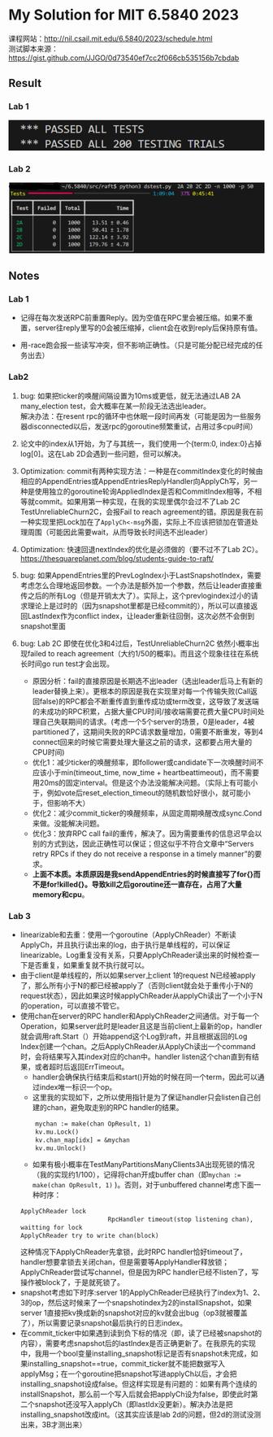 # My Solution for MIT 6.5840 2023
课程网站：http://nil.csail.mit.edu/6.5840/2023/schedule.html  
测试脚本来源：https://gist.github.com/JJGO/0d73540ef7cc2f066cb535156b7cbdab 
## Result
### Lab 1
![Lab1_test_result](picture/lab1_result.png)
### Lab 2
![Lab2_test_result](picture/lab2_result.png)

## Notes
### Lab 1
+ 记得在每次发送RPC前重置Reply。因为空值在RPC里会被压缩。如果不重置，server往reply里写的0会被压缩掉，client会在收到reply后保持原有值。

+ 用-race跑会报一些读写冲突，但不影响正确性。（只是可能分配已经完成的任务出去）

### Lab2
1. bug: 如果把ticker的唤醒间隔设置为10ms或更低，就无法通过LAB 2A many_election test，会大概率在某一阶段无法选出leader。  
解决办法：在resent rpc的循环中也休眠一段时间再发（可能是因为一些服务器disconnected以后，发送rpc的goroutine频繁重试，占用过多cpu时间）
2. 论文中的index从1开始，为了与其统一，我们使用一个{term:0, index:0}占掉log[0]。这在Lab 2D会遇到一些问题，但可以解决。
3. Optimization: commit有两种实现方法：一种是在commitIndex变化的时候由相应的AppendEntries或AppendEntriesReplyHandler向ApplyCh写，另一种是使用独立的goroutine轮询AppliedIndex是否和CommitIndex相等，不相等就commit。如果用第一种实现，在我的实现里偶尔会过不了Lab 2C TestUnreliableChurn2C，会报Fail to reach agreement的错。原因是我在前一种实现里把Lock加在了``ApplyCh<-msg``外面，实际上不应该把锁加在管道处理周围（可能因此需要wait，从而导致长时间选不出leader）
4. Optimization: 快速回退nextIndex的优化是必须做的（要不过不了Lab 2C）。https://thesquareplanet.com/blog/students-guide-to-raft/
5. bug: 如果AppendEntries里的PrevLogIndex小于LastSnapshotIndex，需要考虑怎么合理地返回参数。一个办法是额外加一个参数，然后让leader直接重传之后的所有Log（但是开销太大了）。实际上，这个prevlogindex过小的请求理论上是过时的（因为snapshot里都是已经commit的），所以可以直接返回LastIndex作为conflict index，让leader重新往回倒，这次必然不会倒到snapshot里面
6. bug: Lab 2C 即使在优化3和4过后，TestUnreliableChurn2C 依然小概率出现failed to reach agreement（大约1/50的概率)。而且这个现象往往在系统长时间go run test才会出现。

    + 原因分析：fail的直接原因是长期选不出leader（选出leader后马上有新的leader替换上来）。更根本的原因是我在实现里对每一个传输失败(Call返回false)的RPC都会不断重传直到重传成功或term改变，这导致了发送端的未成功的RPC积累，占据大量CPU时间/接收端需要花费大量CPU时间处理自己失联期间的请求。(考虑一个5个server的场景，0是leader，4被partitioned了，这期间失败的RPC请求数量增加，0需要不断重发，等到4 connect回来的时候它需要处理大量这之前的请求，这都要占用大量的CPU时间)
    + 优化1：减少ticker的唤醒频率，即follower或candidate下一次唤醒时间不应该小于min(timeout_time, now_time + heartbeattimeout)，而不需要用20ms的固定interval。但是这个办法没能解决问题。（实际上有可能小于，例如vote后reset_election_timeout的随机数恰好很小，就可能小于，但影响不大）
    + 优化2：减少commit_ticker的唤醒频率，从固定周期唤醒改成sync.Cond来做。没能解决问题。
    + 优化3：放弃RPC call fail的重传，解决了。因为需要重传的信息迟早会以别的方式到达，因此正确性可以保证；但这似乎不符合文章中“Servers retry RPCs if they do not receive a response in a timely manner”的要求。
    + **上面不本质。本质原因是我sendAppendEntries的时候直接写了for{}而不是for!killed{}。导致kill之后goroutine还一直存在，占用了大量memory和cpu**。
### Lab 3
+ linearizable和去重：使用一个goroutine（ApplyChReader）不断读ApplyCh，并且执行读出来的log，由于执行是单线程的，可以保证linearizable。Log重复没有关系，只要ApplyChReader读出来的时候检查一下是否重复，如果重复就不执行就可以。
+ 由于client是单线程的，所以如果server上client 1的request N已经被apply了，那么所有小于N的都已经被apply了（否则client就会处于重传小于N的request状态），因此如果这时候applyChReader从applyCh读出了一个小于N的operation，可以直接不管它。
+ 使用chan在server的RPC handler和ApplyChReader之间通信。对于每一个Operation，如果server此时是leader且这是当前client上最新的op，handler就会调用raft.Start（）开始append这个Log到raft，并且根据返回的Log Index创建一个chan。之后ApplyChReader从ApplyCh读出一个command时，会将结果写入其index对应的chan中。handler listen这个chan直到有结果，或者超时后返回ErrTimeout。
    + handler会确保执行结束后和start()开始的时候在同一个term，因此可以通过index唯一标识一个op。 
    + 这里我的实现如下，之所以使用指针是为了保证handler只会listen自己创建的chan，避免取走别的RPC handler的结果。
    ```
    	mychan := make(chan OpResult, 1)
        kv.mu.Lock()
        kv.chan_map[idx] = &mychan
        kv.mu.Unlock()
    ```
    + 如果有极小概率在TestManyPartitionsManyClients3A出现死锁的情况（我的实现约1/100），记得将chan开成buffer chan（即`mychan := make(chan OpResult, 1)` )。否则，对于unbuffered channel考虑下面一种时序：
    ```
    ApplyChReader lock
                            RpcHandler timeout(stop listening chan), waitting for lock
    ApplyChReader try to write chan(block)
    ```
    这种情况下ApplyChReader先拿锁，此时RPC handler恰好timeout了，handler想要拿锁去关闭chan，但是需要等ApplyHandler释放锁；ApplyChReader尝试写channel，但是因为RPC handler已经不listen了，写操作被block了，于是就死锁了。
+ snapshot考虑如下时序:server 1的ApplyChReader已经执行了index为1、2、3的op，然后这时候来了一个snapshotindex为2的installSnapshot，如果server 1直接把kv换成新的snapshot对应的kv就会出bug（op3就被覆盖了），所以需要记录snapshot最后执行的日志index。
+ 在commit_ticker中如果遇到读到负下标的情况（即，读了已经被snapshot的内容），需要考虑snapshot后的lastIndex是否正确更新了。在我原先的实现中，我用一个bool变量installing_snapshot标记是否有snapshot未完成，如果installing_snapshot==true，commit_ticker就不能把数据写入applyMsg；在一个goroutine把snapshot写进applyCh以后，才会把installing_snapshot设成false。但这样实现是有问题的：如果有两个连续的installSnapshot，那么前一个写入后就会把applyCh设为false，即使此时第二个snapshot还没写入applyCh（即lastIdx没更新）。解决办法是把installing_snapshot改成int。（这其实应该是lab 2d的问题，但2d的测试没测出来，3B才测出来）